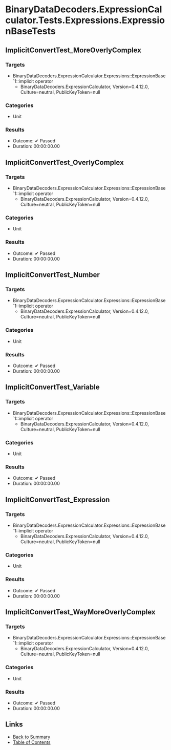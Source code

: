 # BinaryDataDecoders.ExpressionCalculator.Tests.Expressions.ExpressionBaseTests

## ImplicitConvertTest_MoreOverlyComplex

### Targets

* BinaryDataDecoders.ExpressionCalculator.Expressions::ExpressionBase`1::implicit operator
  * BinaryDataDecoders.ExpressionCalculator, Version=0.4.12.0, Culture=neutral, PublicKeyToken=null

### Categories

* Unit

### Results

* Outcome: ✔ Passed
* Duration: 00:00:00.00

## ImplicitConvertTest_OverlyComplex

### Targets

* BinaryDataDecoders.ExpressionCalculator.Expressions::ExpressionBase`1::implicit operator
  * BinaryDataDecoders.ExpressionCalculator, Version=0.4.12.0, Culture=neutral, PublicKeyToken=null

### Categories

* Unit

### Results

* Outcome: ✔ Passed
* Duration: 00:00:00.00

## ImplicitConvertTest_Number

### Targets

* BinaryDataDecoders.ExpressionCalculator.Expressions::ExpressionBase`1::implicit operator
  * BinaryDataDecoders.ExpressionCalculator, Version=0.4.12.0, Culture=neutral, PublicKeyToken=null

### Categories

* Unit

### Results

* Outcome: ✔ Passed
* Duration: 00:00:00.00

## ImplicitConvertTest_Variable

### Targets

* BinaryDataDecoders.ExpressionCalculator.Expressions::ExpressionBase`1::implicit operator
  * BinaryDataDecoders.ExpressionCalculator, Version=0.4.12.0, Culture=neutral, PublicKeyToken=null

### Categories

* Unit

### Results

* Outcome: ✔ Passed
* Duration: 00:00:00.00

## ImplicitConvertTest_Expression

### Targets

* BinaryDataDecoders.ExpressionCalculator.Expressions::ExpressionBase`1::implicit operator
  * BinaryDataDecoders.ExpressionCalculator, Version=0.4.12.0, Culture=neutral, PublicKeyToken=null

### Categories

* Unit

### Results

* Outcome: ✔ Passed
* Duration: 00:00:00.00

## ImplicitConvertTest_WayMoreOverlyComplex

### Targets

* BinaryDataDecoders.ExpressionCalculator.Expressions::ExpressionBase`1::implicit operator
  * BinaryDataDecoders.ExpressionCalculator, Version=0.4.12.0, Culture=neutral, PublicKeyToken=null

### Categories

* Unit

### Results

* Outcome: ✔ Passed
* Duration: 00:00:00.00

## Links

* [Back to Summary](../Summary.md)
* [Table of Contents](../../TOC.md)
